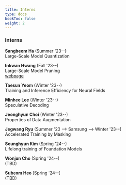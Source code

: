 ```yaml
---
title: Interns
type: docs
bookToc: false
weight: 2
---
```


### **Interns**  

**Sangbeom Ha** (Summer '23--)  
Large-Scale Model Quantization  

**Inkwan Hwang** (Fall '23--)  
Large-Scale Model Pruning  
[webpage](https://inkwanhwang.github.io)

**Taesun Yeom** (Winter '23--)  
Training and Inference Efficiency for Neural Fields

**Minhee Lee** (Winter '23--)  
Speculative Decoding

**Jeonghyun Choi** (Winter '23--)  
Properties of Data Augmentation

**Jegwang Ryu** (Summer '23 --> Samsung --> Winter '23--)  
Accelerated Training by Masking

**Seunghyun Kim** (Spring '24--)  
Lifelong training of Foundation Models  

**Wonjun Cho** (Spring '24--)  
(TBD)  

**Subeom Heo** (Spring '24--)  
(TBD)

